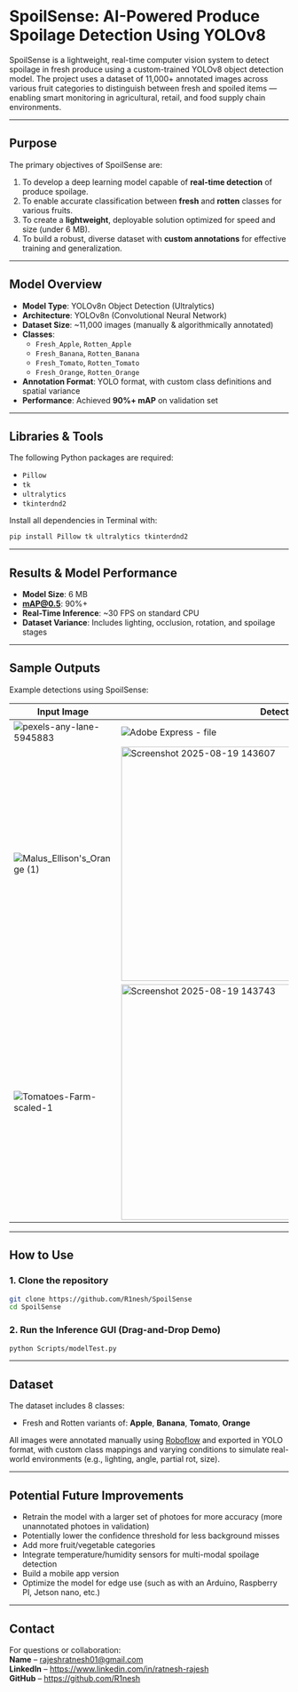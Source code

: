 # SpoilSense: AI-Powered Produce Spoilage Detection Using YOLOv8

SpoilSense is a lightweight, real-time computer vision system to detect spoilage in fresh produce using a custom-trained YOLOv8 object detection model. The project uses a dataset of 11,000+ annotated images across various fruit categories to distinguish between fresh and spoiled items — enabling smart monitoring in agricultural, retail, and food supply chain environments.

---

## Purpose

The primary objectives of SpoilSense are:

1. To develop a deep learning model capable of **real-time detection** of produce spoilage.
2. To enable accurate classification between **fresh** and **rotten** classes for various fruits.
3. To create a **lightweight**, deployable solution optimized for speed and size (under 6 MB).
4. To build a robust, diverse dataset with **custom annotations** for effective training and generalization.

---

## Model Overview

- **Model Type**: YOLOv8n Object Detection (Ultralytics)
- **Architecture**: YOLOv8n (Convolutional Neural Network)
- **Dataset Size**: ~11,000 images (manually & algorithmically annotated)
- **Classes**:
  - `Fresh_Apple`, `Rotten_Apple`
  - `Fresh_Banana`, `Rotten_Banana`
  - `Fresh_Tomato`, `Rotten_Tomato`
  - `Fresh_Orange`, `Rotten_Orange`
- **Annotation Format**: YOLO format, with custom class definitions and spatial variance
- **Performance**: Achieved **90%+ mAP** on validation set

---

## Libraries & Tools

The following Python packages are required:

- `Pillow`  
- `tk` 
- `ultralytics`
- `tkinterdnd2` 

Install all dependencies in Terminal with:

```bash
pip install Pillow tk ultralytics tkinterdnd2
```

---

## Results & Model Performance

- **Model Size**: 6 MB  
- **mAP@0.5**: 90%+  
- **Real-Time Inference**: ~30 FPS on standard CPU  
- **Dataset Variance**: Includes lighting, occlusion, rotation, and spoilage stages  

---

## Sample Outputs

Example detections using SpoilSense:

| Input Image | Detection Output |
|-------------|------------------|
| ![pexels-any-lane-5945883](https://github.com/user-attachments/assets/7eda636b-9b3c-45b4-96d1-a00b328c9254) | ![Adobe Express - file](https://github.com/user-attachments/assets/2db24ba3-82c4-4f28-94cc-5b021fd9a0fc) |
|![Malus_Ellison's_Orange (1)](https://github.com/user-attachments/assets/787e5714-5c09-481f-9ca3-287e65feff4a) | <img width="635" height="422" alt="Screenshot 2025-08-19 143607" src="https://github.com/user-attachments/assets/d3f9b960-9220-4b60-bcdc-0fb317ad85f5" /> |
|![Tomatoes-Farm-scaled-1](https://github.com/user-attachments/assets/479fe52e-05c8-4ca2-814d-8c37ed970040)|<img width="636" height="424" alt="Screenshot 2025-08-19 143743" src="https://github.com/user-attachments/assets/3b37ecb2-b35d-44a7-b286-ba26a0a15bde" />|



---

## How to Use

### 1. **Clone the repository**
```bash
git clone https://github.com/R1nesh/SpoilSense
cd SpoilSense
```

### 2. **Run the Inference GUI (Drag-and-Drop Demo)**
```bash
python Scripts/modelTest.py
```

---

## Dataset

The dataset includes 8 classes:
- Fresh and Rotten variants of: **Apple**, **Banana**, **Tomato**, **Orange**

All images were annotated manually using [Roboflow](https://roboflow.com) and exported in YOLO format, with custom class mappings and varying conditions to simulate real-world environments (e.g., lighting, angle, partial rot, size).

---

## Potential Future Improvements

- Retrain the model with a larger set of photoes for more accuracy (more unannotated photoes in validation)
- Potentially lower the confidence threshold for less background misses
- Add more fruit/vegetable categories  
- Integrate temperature/humidity sensors for multi-modal spoilage detection  
- Build a mobile app version
- Optimize the model for edge use (such as with an Arduino, Raspberry PI, Jetson nano, etc.)

---

## Contact

For questions or collaboration:  
**Name** – rajeshratnesh01@gmail.com  
**LinkedIn** – https://www.linkedin.com/in/ratnesh-rajesh  
**GitHub** – https://github.com/R1nesh
